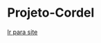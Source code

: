 # Projeto-Cordel
 
<a href="https://smaithorz.github.io/Projeto-Cordel/" target="_blank">Ir para site</a>

